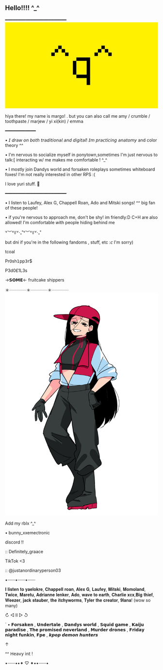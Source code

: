 ## Hello!!!! ^_^
━━━━━━━━━━━━━━━━━━━━━━━━
![image alt](https://github.com/LocalScientist/LocalScientist/blob/21eea479a2cf1248adb2101fd39739dac048fe68/7e574bf9d1d7f24c9930eec28da08c34.jpg) 

hiya there! my name is margo! . but you can also call me amy / crumble / toothpaste / marjew / yi xi(kin) / 𝖾𝗆𝗆𝖺

━━━━━━━━━━━━

• 𝘐 𝘥𝘳𝘢𝘸 𝘰𝘯 𝘣𝘰𝘵𝘩 𝘵𝘳𝘢𝘥𝘪𝘵𝘪𝘰𝘯𝘢𝘭 𝘢𝘯𝘥 𝘥𝘪𝘨𝘪𝘵𝘢𝘭! 𝘐𝘮 𝘱𝘳𝘢𝘤𝘵𝘪𝘤𝘪𝘯𝘨 𝘢𝘯𝘢𝘵𝘰𝘮𝘺 and color theory ^^

• I'm nervous to socialize myself in ponytown,sometimes I'm just nervous to talk:[ interacting w/ me makes me comfortable ! ^_^

• I mostly join Dandys world and forsaken roleplays sometimes whiteboard foxes! I'm not really interested in other RPS :(

I love yuri stuff. 👭

━━━━━━━━━━━━━━━━━━━━━━━━

• I listen to Laufey, Alex G, Chappell Roan, Ado and Mitski songs! ^^ big fan of these people!

• if you're nervous to approach me, don't be shy! im friendly:D C+H are also allowed! I'm comfortable 𝘸ith people hiding behind me

꒷︶꒷꒥꒷‧₊˚꒷︶꒷꒥꒷‧₊˚

but dni if you're in the following fandoms , stuff, etc :𝘤 I'm sorry)

tcoal

Pr𝟢sh𝟣𝗉𝗉𝟥𝗋$

P3d0£1L3s

→𝗦𝗢𝗠𝗘← fruitcake shippers

＊┈┈┈┈＊┈┈┈┈＊┈┈┈┈                               ![image alt](https://github.com/LocalScientist/LocalScientist/blob/e7dbf6ae19d690b2fed02753861d2b69d0d65438/vimalion%20yixi%20(1).png)

Add my rblx ^_^

• bunny_xxemectronic

discord !!

:: Definitely_graace

TikTok <3

:: @justanordinaryperson03

•┈┈┈•┈┈┈•┈┈┈

𝐈 𝐥𝐢𝐬𝐭𝐞𝐧 𝐭𝐨 𝐲𝐚𝐞𝐥𝐨𝐤𝐫𝐞, 𝐂𝐡𝐚𝐩𝐩𝐞𝐥𝐥 𝐫𝐨𝐚𝐧, 𝐀𝐥𝐞𝐱 𝐆, 𝐋𝐚𝐮𝐟𝐞𝐲, 𝐌𝐢𝐭𝐬𝐤𝐢, 𝐌𝐨𝐦𝐨𝐥𝐚𝐧𝐝, 𝐓𝐰𝐢𝐜𝐞, 𝐌𝐚𝐫𝐞𝐭𝐮, 𝐀𝐝𝐫𝐢𝐚𝐧𝐧𝐞 𝐥𝐞𝐧𝐤𝐞𝐫, 𝐀𝐝𝐨, 𝐰𝐚𝐯𝐞 𝐭𝐨 𝐞𝐚𝐫𝐭𝐡, 𝐂𝐡𝐚𝐫𝐥𝐢𝐞 𝐱𝐜𝐱,𝐁𝐢𝐠 𝐭𝐡𝐢𝐞𝐟, 𝐖𝐞𝐞𝐳𝐞𝐫, 𝐣𝐚𝐜𝐤 𝐬𝐭𝐚𝐮𝐛𝐞𝐫, 𝐭𝐡𝐞 𝐢𝐭𝐜𝐡𝐲𝐰𝐨𝐫𝐦𝐬, 𝐓𝐲𝐥𝐞𝐫 𝐭𝐡𝐞 𝐜𝐫𝐞𝐚𝐭𝐨𝐫, 𝟗𝐥𝐚𝐧𝐚! (wow so many)

↻ ◁ II ▷ ↺

` • 𝗙𝗼𝗿𝘀𝗮𝗸𝗲𝗻 , 𝗨𝗻𝗱𝗲𝗿𝘁𝗮𝗹𝗲 , 𝗗𝗮𝗻𝗱𝘆𝘀 𝘄𝗼𝗿𝗹𝗱 , 𝗦𝗾𝘂𝗶𝗱 𝗴𝗮𝗺𝗲 , 𝗞𝗮𝗶𝗷𝘂 𝗽𝗮𝗿𝗮𝗱𝗶𝘀𝗲 , 𝗧𝗵𝗲 𝗽𝗿𝗼𝗺𝗶𝘀𝗲𝗱 𝗻𝗲𝘃𝗲𝗿𝗹𝗮𝗻𝗱 , 𝗠𝘂𝗿𝗱𝗲𝗿 𝗱𝗿𝗼𝗻𝗲𝘀 , 𝗙𝗿𝗶𝗱𝗮𝘆 𝗻𝗶𝗴𝗵𝘁 𝗳𝘂𝗻𝗸𝗶𝗻, 𝗙𝗽𝗲 , 𝙠𝙥𝙤𝙥 𝙙𝙚𝙢𝙤𝙣 𝙝𝙪𝙣𝙩𝙚𝙧𝙨

↑

^^ 𝖧𝖾𝖺𝗏𝗒 𝗂𝗇𝗍 !

•┈┈┈••✦ ♡ ✦••┈┈┈•
<!--
**LocalScientist/LocalScientist** is a ✨ _special_ ✨ repository because its `README.md` (this file) appears on your GitHub profile.

Here are some ideas to get you started:

- 🔭 I’m currently working on ...
- 🌱 I’m currently learning ...
- 👯 I’m looking to collaborate on ...
- 🤔 I’m looking for help with ...
- 💬 Ask me about ...
- 📫 How to reach me: ...
- 😄 Pronouns: ...
- ⚡ Fun fact: ...
-->
